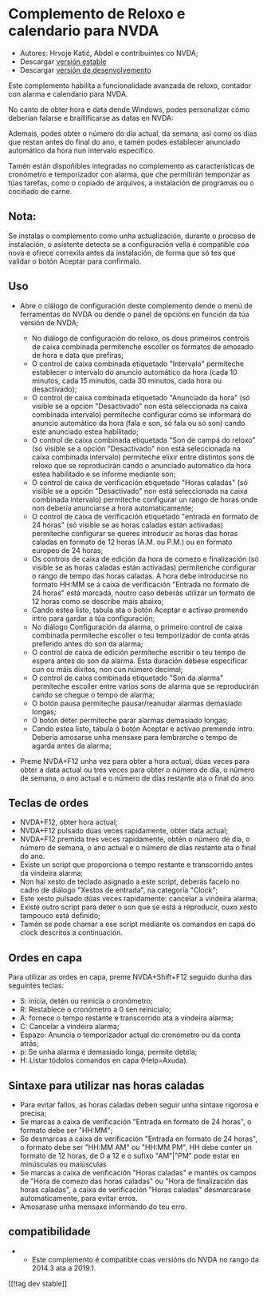 # Complemento de Reloxo e calendario para NVDA #

* Autores: Hrvoje Katić, Abdel e contribuíntes co NVDA;
* Descargar [versión estable][1]
* Descargar [versión de desenvolvemento][2]


Este complemento habilita a funcionalidade avanzada de reloxo, contador con
alarma e calendario para NVDA.

No canto de obter hora e data dende Windows, podes personalizar cómo
deberían falarse e braillificarse as datas en NVDA:

Ademais, podes obter o número do día actual, da semana, así como os días que
restan antes do final do ano, e tamén podes establecer anunciado automático
da hora nun intervalo específico.

Tamén están dispoñibles integradas no complemento as características de
cronómetro e temporizador con alarma, que che permitirán temporizar as túas
tarefas, como o copiado de arquivos, a instalación de programas ou o
cociñado de carne.

## Nota:

Se instalas o complemento como unha actualización, durante o proceso de
instalación, o asistente detecta se a configuración vella é compatible coa
nova e ofrece correxila antes da instalación, de forma que só tes que
validar o botón Aceptar para confirmalo.

## Uso

* Abre o ciálogo de configuración deste complemento dende o menú de
  ferramentas do NVDA ou dende o panel de opcións en función da túa versión
  de NVDA;

    * No diálogo de configuración do reloxo, os dous primeiros controis de
      caixa combinada permítenche escoller os formatos de amosado de hora e
      data que prefiras;
    * O control de caixa combinada etiquetado "Intervalo" permíteche
      establecer o intervalo do anuncio automático da hora (cada 10 minutos,
      cada 15 minutos, cada 30 minutos, cada hora ou desactivado);
    * O control de caixa combinada etiquetado "Anunciado da hora" (só
      visible se a opción "Desactivado" non está seleccionada na caixa
      combinada intervalo) permíteche configurar cómo se informará do
      anuncio automático da hora (fala e son, só fala ou só son) cando este
      anunciado estea habilitado;
    * O control de caixa combinada etiquetada "Son de campá do reloxo" (só
      visible se a opción "Desactivado" non está seleccionada na caixa
      combinada intervalo) permíteche elixir entre distintos sons de reloxo
      que se reproducirán cando o anunciado automático da hora estea
      habilitado e se informe mediante son;
    * O control de caixa de verificación etiquetado "Horas caladas" (só
      visible se a opción "Desactivado" non está seleccionada na caixa
      combinada intervalo) permíteche configurar un rango de horas onde non
      debería anunciarse a hora automaticamente;
    * O control de caixa de verificación etiquetado "entrada en formato de
      24 horas" (só visible se as horas caladas están activadas) permíteche
      configurar se queres introducir as horas das horas caladas en formato
      de 12 horas (A.M. ou P.M.) ou en formato europeo de 24 horas;
    * Os controis de caixa de edición da hora de comezo e finalización (só
      visible se as horas caladas están activadas) permítenche configurar o
      rango de tempo das horas caladas. A hora debe introducirse no formato
      HH:MM se a caixa de verificación "Entrada no formato de 24 horas" está
      marcada, noutro caso deberás utilizar un formato de 12 horas como se
      describe máis abaixo;
    * Cando estea listo, tabula ata o botón Aceptar e actívao premendo intro
      para gardar a túa configuración;
    * No diálogo Configuración da alarma, o primeiro control de caixa
      combinada permíteche escoller o teu temporizador de conta atrás
      preferido antes do son da alarma;
    * O control de caixa de edición permíteche escribir o teu tempo de
      espera antes do son da alarma. Esta duración débese especificar cun ou
      máis díxitos, non cun número decimal;
    * O control de caixa combinada etiquetado "Son da alarma" permíteche
      escoller entre varios sons de alarma que se reproducirán cando se
      chegue o tempo de alarma;
    * O botón pausa permíteche pausar/reanudar alarmas demasiado longas;
    * O botón deter permíteche parar alarmas demasiado longas;
    * Cando estea listo, tabula ó botón Aceptar e actívao premendo
      intro. Debería amosarse unha mensaxe para lembrarche o tempo de agarda
      antes da alarma;

* Preme NVDA+F12 unha vez para obter a hora actual, dúas veces para obter a
  data actual ou tres veces para obter o número de día, o número de semana,
  o ano actual e o número de días restante ata o final do ano.

## Teclas de ordes

* NVDA+F12, obter hora actual;
* NVDA+F12 pulsado dúas veces rapidamente, obter data actual;
* NVDA+F12 premida tres veces rapidamente, obtén o número de día, o número
  de semana, o ano actual e o número de días restante ata o final do ano.
* Existe un script que proporciona o tempo restante e transcorrido antes da
  vindeira alarma;
* Non hai xesto de teclado asignado a este script, deberás facelo no cadro
  de diálogo "Xestos de entrada", na categoría "Clock";
* Este xesto pulsado dúas veces rapidamente: cancelar a vindeira alarma;
* Existe outro script para deter o son que se está a reproducir, cuxo xesto
  tampouco está definido;
* Tamén se pode chamar a ese script mediante os comandos en capa do clock
  descritos a continuación.

## Ordes en capa

Para utilizar as ordes en capa, preme NVDA+Shift+F12 seguido dunha das
seguintes teclas:

* S: inicia, detén ou reinicia o cronómetro;
* R: Restablece o cronómetro a 0 sen reinicialo;
* A: fornece o tempo restante e transcorrido ata a vindeira alarma;
* C: Cancelar a vindeira alarma;
* Espazo: Anuncia o temporizador actual do cronómetro ou da conta atrás;
* p: Se unha alarma é demasiado longa, permite detela;
* H: Listar tódolos comandos en capa (Help=Axuda).

## Sintaxe para utilizar nas horas caladas

* Para evitar fallos, as horas caladas deben seguir unha sintaxe rigorosa e
  precisa;
* Se marcas a caixa de verificación "Entrada en formato de 24 horas", o
  formato debe ser "HH:MM";
* Se desmarcas a caixa de verificación "Entrada en formato de 24 horas", o
  formato debe ser "HH:MM AM" ou "HH:MM PM", HH debe conter un formato de 12
  horas, de 0 a 12 e o sufixo "AM"|"PM" pode estar en minúsculas ou
  maiúsculas
* Se marcas a caixa de verificación "Horas caladas" e mantés os campos de
  "Hora de comezo das horas caladas" ou "Hora de finalización das horas
  caladas", a caixa de verificación "Horas caladas" desmarcarase
  automaticamente, para evitar erros.
* Amosarase unha mensaxe informando do teu erro.

## compatibilidade

* - Este complemento é compatible coas versións do NVDA no rango da 2014.3
  ata a 2019.1.


[[!tag dev stable]]

[1]: https://addons.nvda-project.org/files/get.php?file=cac

[2]: https://addons.nvda-project.org/files/get.php?file=cac-dev

